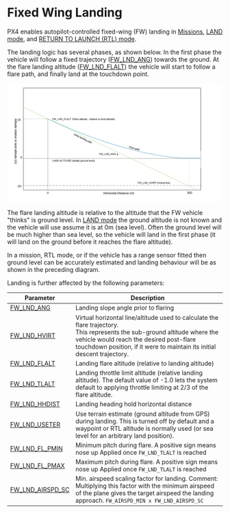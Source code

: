 # Fixed Wing Landing

PX4 enables autopilot-controlled fixed-wing (FW) landing in [Missions](../flying/missions.md), [LAND mode](../flight_modes/land.md), and [RETURN TO LAUNCH (RTL) mode](../flight_modes/return.md). 

The landing logic has several phases, as shown below. In the first phase the vehicle will follow a fixed trajectory ([FW_LND_ANG](#FW_LND_ANG)) towards the ground. At the flare landing altitude ([FW_LND_FLALT](#FW_LND_FLALT)) the vehicle will start to follow a flare path, and finally land at the touchdown point.

![](../../images/flight_modes/fw_landing_path.png)

The flare landing altitude is relative to the altitude that the FW vehicle "thinks" is ground level. In [LAND mode](../flight_modes/land.md) the ground altitude is not known and the vehicle will use assume it is at 0m (sea level). Often the ground level will be much higher than sea level, so the vehicle will land in the first phase (it will land on the ground before it reaches the flare altitude).

In a mission, RTL mode, or if the vehicle has a range sensor fitted then ground level can be accurately estimated and landing behaviour will be as shown in the preceding diagram.

Landing is further affected by the following parameters:

Parameter | Description
--- | ---
<span id="FW_LND_ANG"></span>[FW_LND_ANG](../advanced_config/parameter_reference.md#FW_LND_ANG) | Landing slope angle prior to flaring
<span id="FW_LND_HVIRT"></span>[FW_LND_HVIRT](../advanced_config/parameter_reference.md#FW_LND_HVIRT) | Virtual horizontal line/altitude used to calculate the flare trajectory.<br>This represents the sub-ground altitude where the vehicle would reach the desired post-flare touchdown position, if it were to maintain its initial descent trajectory.
<span id="FW_LND_FLALT"></span>[FW_LND_FLALT](../advanced_config/parameter_reference.md#FW_LND_FLALT) | Landing flare altitude (relative to landing altitude)
<span id="FW_LND_TLALT"></span>[FW_LND_TLALT](../advanced_config/parameter_reference.md#FW_LND_TLALT) | Landing throttle limit altitude (relative landing altitude). The default value of -1.0 lets the system default to applying throttle limiting at 2/3 of the flare altitude.
<span id="FW_LND_HHDIST"></span>[FW_LND_HHDIST](../advanced_config/parameter_reference.md#FW_LND_HHDIST) | Landing heading hold horizontal distance
<span id="FW_LND_USETER"></span>[FW_LND_USETER](../advanced_config/parameter_reference.md#FW_LND_USETER) | Use terrain estimate (ground altitude from GPS) during landing. This is turned off by default and a waypoint or RTL altitude is normally used (or sea level for an arbitrary land position).
<span id="FW_LND_FL_PMIN"></span>[FW_LND_FL_PMIN](../advanced_config/parameter_reference.md#FW_LND_FL_PMIN) | Minimum pitch during flare. A positive sign means nose up Applied once `FW_LND_TLALT` is reached
<span id="FW_LND_FL_PMAX"></span>[FW_LND_FL_PMAX](../advanced_config/parameter_reference.md#FW_LND_FL_PMAX) | Maximum pitch during flare. A positive sign means nose up Applied once `FW_LND_TLALT` is reached
<span id="FW_LND_AIRSPD_SC"></span>[FW_LND_AIRSPD_SC](../advanced_config/parameter_reference.md#FW_LND_AIRSPD_SC) | Min. airspeed scaling factor for landing. Comment: Multiplying this factor with the minimum airspeed of the plane gives the target airspeed the landing approach. `FW_AIRSPD_MIN x FW_LND_AIRSPD_SC`
